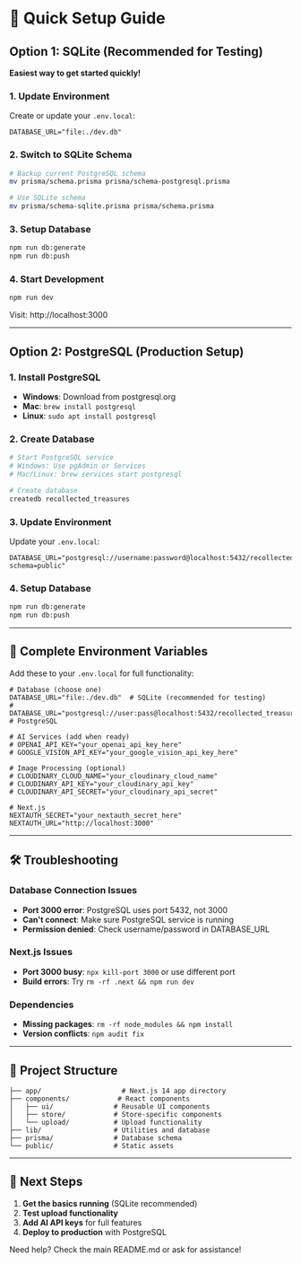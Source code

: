 # 🚀 Quick Setup Guide

## Option 1: SQLite (Recommended for Testing)

**Easiest way to get started quickly!**

### 1. Update Environment
Create or update your `.env.local`:
```env
DATABASE_URL="file:./dev.db"
```

### 2. Switch to SQLite Schema
```bash
# Backup current PostgreSQL schema
mv prisma/schema.prisma prisma/schema-postgresql.prisma

# Use SQLite schema  
mv prisma/schema-sqlite.prisma prisma/schema.prisma
```

### 3. Setup Database
```bash
npm run db:generate
npm run db:push
```

### 4. Start Development
```bash
npm run dev
```

Visit: http://localhost:3000

---

## Option 2: PostgreSQL (Production Setup)

### 1. Install PostgreSQL
- **Windows**: Download from postgresql.org
- **Mac**: `brew install postgresql`
- **Linux**: `sudo apt install postgresql`

### 2. Create Database
```bash
# Start PostgreSQL service
# Windows: Use pgAdmin or Services
# Mac/Linux: brew services start postgresql

# Create database
createdb recollected_treasures
```

### 3. Update Environment
Update your `.env.local`:
```env
DATABASE_URL="postgresql://username:password@localhost:5432/recollected_treasures?schema=public"
```

### 4. Setup Database
```bash
npm run db:generate
npm run db:push
```

---

## 🔧 Complete Environment Variables

Add these to your `.env.local` for full functionality:

```env
# Database (choose one)
DATABASE_URL="file:./dev.db"  # SQLite (recommended for testing)
# DATABASE_URL="postgresql://user:pass@localhost:5432/recollected_treasures"  # PostgreSQL

# AI Services (add when ready)
# OPENAI_API_KEY="your_openai_api_key_here"
# GOOGLE_VISION_API_KEY="your_google_vision_api_key_here"

# Image Processing (optional)
# CLOUDINARY_CLOUD_NAME="your_cloudinary_cloud_name"
# CLOUDINARY_API_KEY="your_cloudinary_api_key"
# CLOUDINARY_API_SECRET="your_cloudinary_api_secret"

# Next.js
NEXTAUTH_SECRET="your_nextauth_secret_here"
NEXTAUTH_URL="http://localhost:3000"
```

---

## 🛠️ Troubleshooting

### Database Connection Issues
- **Port 3000 error**: PostgreSQL uses port 5432, not 3000
- **Can't connect**: Make sure PostgreSQL service is running
- **Permission denied**: Check username/password in DATABASE_URL

### Next.js Issues
- **Port 3000 busy**: `npx kill-port 3000` or use different port
- **Build errors**: Try `rm -rf .next && npm run dev`

### Dependencies
- **Missing packages**: `rm -rf node_modules && npm install`
- **Version conflicts**: `npm audit fix`

---

## 📁 Project Structure

```
├── app/                    # Next.js 14 app directory
├── components/            # React components
│   ├── ui/               # Reusable UI components
│   ├── store/            # Store-specific components
│   └── upload/           # Upload functionality
├── lib/                  # Utilities and database
├── prisma/               # Database schema
└── public/               # Static assets
```

---

## 🎯 Next Steps

1. **Get the basics running** (SQLite recommended)
2. **Test upload functionality** 
3. **Add AI API keys** for full features
4. **Deploy to production** with PostgreSQL

Need help? Check the main README.md or ask for assistance!
